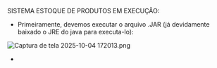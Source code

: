 SISTEMA ESTOQUE DE PRODUTOS EM EXECUÇÃO:


 - Primeiramente, devemos executar o arquivo .JAR (já devidamente baixado o JRE do java para executa-lo):

<img alt="Captura de tela 2025-10-04 172013.png" src="../../../../Users/arauj/Pictures/Screenshots/Captura%20de%20tela%202025-10-04%20172013.png"/>



 - 